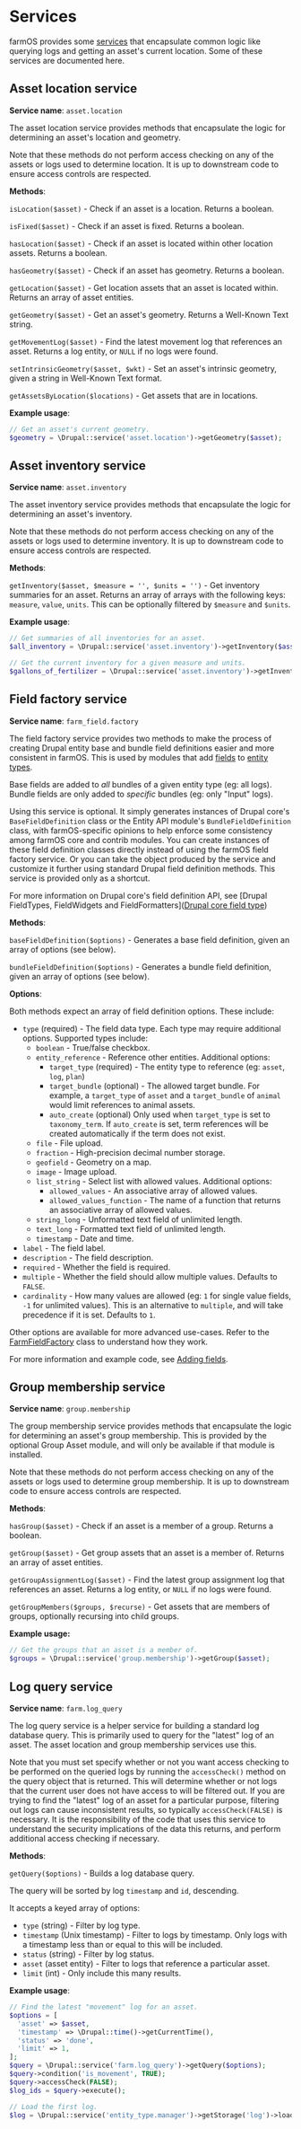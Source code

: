 # Services

farmOS provides some [services](https://symfony.com/doc/current/service_container.html)
that encapsulate common logic like querying logs and getting an asset's current
location. Some of these services are documented here.

## Asset location service

**Service name**: `asset.location`

The asset location service provides methods that encapsulate the logic for
determining an asset's location and geometry.

Note that these methods do not perform access checking on any of the assets or
logs used to determine location. It is up to downstream code to ensure access
controls are respected.

**Methods**:

`isLocation($asset)` - Check if an asset is a location. Returns a boolean.

`isFixed($asset)` - Check if an asset is fixed. Returns a boolean.

`hasLocation($asset)` - Check if an asset is located within other location
assets. Returns a boolean.

`hasGeometry($asset)` - Check if an asset has geometry. Returns a boolean.

`getLocation($asset)` - Get location assets that an asset is located within.
Returns an array of asset entities.

`getGeometry($asset)` - Get an asset's geometry. Returns a Well-Known Text
string.

`getMovementLog($asset)` - Find the latest movement log that references an
asset. Returns a log entity, or `NULL` if no logs were found.

`setIntrinsicGeometry($asset, $wkt)` - Set an asset's intrinsic geometry, given
a string in Well-Known Text format.

`getAssetsByLocation($locations)` - Get assets that are in locations.

**Example usage**:

```php
// Get an asset's current geometry.
$geometry = \Drupal::service('asset.location')->getGeometry($asset);
```

## Asset inventory service

**Service name**: `asset.inventory`

The asset inventory service provides methods that encapsulate the logic for
determining an asset's inventory.

Note that these methods do not perform access checking on any of the assets or
logs used to determine inventory. It is up to downstream code to ensure access
controls are respected.

**Methods**:

`getInventory($asset, $measure = '', $units = '')` - Get inventory summaries
for an asset. Returns an array of arrays with the following keys: `measure`,
`value`, `units`. This can be optionally filtered by `$measure` and `$units`.

**Example usage**:

```php
// Get summaries of all inventories for an asset.
$all_inventory = \Drupal::service('asset.inventory')->getInventory($asset);

// Get the current inventory for a given measure and units.
$gallons_of_fertilizer = \Drupal::service('asset.inventory')->getInventory($asset, 'volume', 'gallons');
```

## Field factory service

**Service name**: `farm_field.factory`

The field factory service provides two methods to make the process of creating
Drupal entity base and bundle field definitions easier and more consistent in
farmOS. This is used by modules that add [fields](/development/module/fields)
to [entity types](/development/module/entities).

Base fields are added to *all* bundles of a given entity type (eg: all logs).
Bundle fields are only added to *specific* bundles (eg: only "Input" logs).

Using this service is optional. It simply generates instances of Drupal core's
`BaseFieldDefinition` class or the Entity API module's `BundleFieldDefinition`
class, with farmOS-specific opinions to help enforce some consistency among
farmOS core and contrib modules. You can create instances of these field
definition classes directly instead of using the farmOS field factory service.
Or you can take the object produced by the service and customize it further
using standard Drupal field definition methods. This service is provided only
as a shortcut.

For more information on Drupal core's field definition API, see
[Drupal FieldTypes, FieldWidgets and FieldFormatters]([Drupal core field type](https://www.drupal.org/docs/drupal-apis/entity-api/fieldtypes-fieldwidgets-and-fieldformatters))

**Methods**:

`baseFieldDefinition($options)` - Generates a base field definition, given an
array of options (see below).

`bundleFieldDefinition($options)` - Generates a bundle field definition, given
an array of options (see below).

**Options**:

Both methods expect an array of field definition options. These include:

- `type` (required) - The field data type. Each type may require additional
  options. Supported types include:
    - `boolean` - True/false checkbox.
    - `entity_reference` - Reference other entities. Additional options:
        - `target_type` (required) - The entity type to reference (eg: `asset`,
          `log`, `plan`)
        - `target_bundle` (optional) - The allowed target bundle. For example,
          a `target_type` of `asset` and a `target_bundle` of `animal` would
          limit references to animal assets.
        - `auto_create` (optional) Only used when `target_type` is set to
          `taxonomy_term`. If `auto_create` is set, term references will be
          created automatically if the term does not exist.
    - `file` - File upload.
    - `fraction` - High-precision decimal number storage.
    - `geofield` - Geometry on a map.
    - `image` - Image upload.
    - `list_string` - Select list with allowed values. Additional options:
        - `allowed_values` - An associative array of allowed values.
        - `allowed_values_function` - The name of a function that returns an
          associative array of allowed values.
    - `string_long` - Unformatted text field of unlimited length.
    - `text_long` - Formatted text field of unlimited length.
    - `timestamp` - Date and time.
- `label` - The field label.
- `description` - The field description.
- `required` - Whether the field is required.
- `multiple` - Whether the field should allow multiple values. Defaults to
  `FALSE`.
- `cardinality` - How many values are allowed (eg: `1` for single value
  fields, `-1` for unlimited values). This is an alternative to `multiple`,
  and will take precedence if it is set. Defaults to `1`.

Other options are available for more advanced use-cases. Refer to the
[FarmFieldFactory](https://github.com/farmOS/farmOS/blob/2.x/modules/core/field/src/FarmFieldFactory.php)
class to understand how they work.

For more information and example code, see [Adding fields](/development/module/fields).

## Group membership service

**Service name**: `group.membership`

The group membership service provides methods that encapsulate the logic for
determining an asset's group membership. This is provided by the optional Group
Asset module, and will only be available if that module is installed.

Note that these methods do not perform access checking on any of the assets or
logs used to determine group membership. It is up to downstream code to ensure
access controls are respected.

**Methods**:

`hasGroup($asset)` - Check if an asset is a member of a group. Returns a
boolean.

`getGroup($asset)` - Get group assets that an asset is a member of. Returns an
array of asset entities.

`getGroupAssignmentLog($asset)` - Find the latest group assignment log that
references an asset. Returns a log entity, or `NULL` if no logs were found.

`getGroupMembers($groups, $recurse)` - Get assets that are members of groups,
optionally recursing into child groups.

**Example usage:**

```php
// Get the groups that an asset is a member of.
$groups = \Drupal::service('group.membership')->getGroup($asset);
```

## Log query service

**Service name**: `farm.log_query`

The log query service is a helper service for building a standard log database
query. This is primarily used to query for the "latest" log of an asset.
The asset location and group membership services use this.

Note that you must set specify whether or not you want access checking to be
performed on the queried logs by running the `accessCheck()` method on the
query object that is returned. This will determine whether or not logs that
the current user does not have access to will be filtered out. If you are
trying to find the "latest" log of an asset for a particular purpose, filtering
out logs can cause inconsistent results, so typically `accessCheck(FALSE)` is
necessary. It is the responsibility of the code that uses this service to
understand the security implications of the data this returns, and perform
additional access checking if necessary.

**Methods**:

`getQuery($options)` - Builds a log database query.

The query will be sorted by log `timestamp` and `id`, descending.

It accepts a keyed array of options:

- `type` (string) - Filter by log type.
- `timestamp` (Unix timestamp) - Filter to logs by timestamp. Only logs with
  a timestamp less than or equal to this will be included.
- `status` (string) - Filter by log status.
- `asset` (asset entity) - Filter to logs that reference a particular asset.
- `limit` (int) - Only include this many results.

**Example usage**:

```php
// Find the latest "movement" log for an asset.
$options = [
  'asset' => $asset,
  'timestamp' => \Drupal::time()->getCurrentTime(),
  'status' => 'done',
  'limit' => 1,
];
$query = \Drupal::service('farm.log_query')->getQuery($options);
$query->condition('is_movement', TRUE);
$query->accessCheck(FALSE);
$log_ids = $query->execute();

// Load the first log.
$log = \Drupal::service('entity_type.manager')->getStorage('log')->load(reset($log_ids));
```
